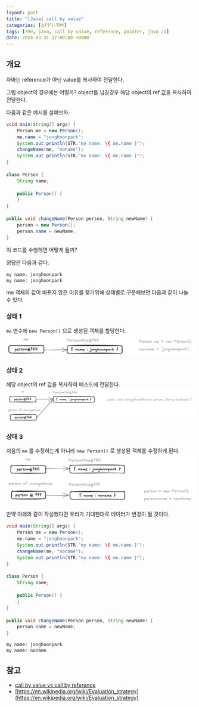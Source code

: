 ```yaml
---
layout: post
title: "[Java] call by value"
categories: [스터디-자바]
tags: [자바, java, call by value, reference, pointer, java 21]
date: 2024-03-31 17:00:00 +0900
---
```


## 개요

자바는 reference가 아닌 value를 복사하여 전달한다.

그럼 object의 경우에는 어떨까? object를 넘길경우 해당 object의 ref 값을 복사하여 전달한다.

다음과 같은 예시를 살펴보자.

```java
void main(String[] args) {
    Person me = new Person();
    me.name = "jonghoonpark";
    System.out.println(STR."my name: \{ me.name }");
    changeName(me, "noname");
    System.out.println(STR."my name: \{ me.name }");
}

class Person {
    String name;

    public Person() {
    }
}

public void changeName(Person person, String newName) {
    person = new Person();
    person.name = newName;
}
```

이 코드를 수행하면 어떻게 될까?

정답은 다음과 같다.

```
my name: jonghoonpark
my name: jonghoonpark
```

me 객체의 값이 바뀌지 않은 이유를 찾기위해 상태별로 구분해보면 다음과 같이 나눌 수 있다.

### 상태 1

`me` 변수에 `new Person()` 으로 생성된 객체를 할당한다.
![state 1](/assets/images/2024-04-02-java-call-by-value/state1.png)

### 상태 2

해당 object의 ref 값을 복사하여 메소드에 전달한다.
![state 2](/assets/images/2024-04-02-java-call-by-value/state2.png)

### 상태 3

처음의 `me` 를 수정하는게 아니라 `new Person()` 로 생성된 객체를 수정하게 된다.
![state 3](/assets/images/2024-04-02-java-call-by-value/state3.png)

만약 아래와 같이 작성했다면 우리가 기대한대로 데이터가 변경이 될 것이다.

```java
void main(String[] args) {
    Person me = new Person();
    me.name = "jonghoonpark";
    System.out.println(STR."my name: \{ me.name }");
    changeName(me, "noname");
    System.out.println(STR."my name: \{ me.name }");
}

class Person {
    String name;

    public Person() {
    }
}

public void changeName(Person person, String newName) {
    person.name = newName;
}
```

```
my name: jonghoonpark
my name: noname
```

## 참고

- [call by value vs call by reference](https://perfectacle.github.io/2017/10/30/js-014-call-by-value-vs-call-by-reference/)
- [https://en.wikipedia.org/wiki/Evaluation_strategy](https://en.wikipedia.org/wiki/Evaluation_strategy)
